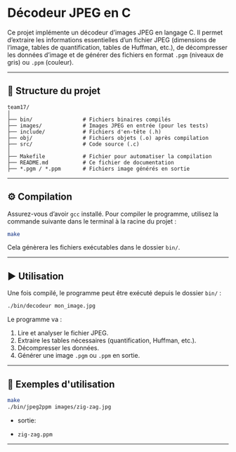 # Décodeur JPEG en C

Ce projet implémente un décodeur d’images JPEG en langage C. Il permet d’extraire les informations essentielles d’un fichier JPEG (dimensions de l’image, tables de quantification, tables de Huffman, etc.), de décompresser les données d’image et de générer des fichiers en format `.pgm` (niveaux de gris) ou `.ppm` (couleur).

---

## 📁 Structure du projet

```
team17/
│
├── bin/                # Fichiers binaires compilés
├── images/             # Images JPEG en entrée (pour les tests)
├── include/            # Fichiers d'en-tête (.h)
├── obj/                # Fichiers objets (.o) après compilation
├── src/                # Code source (.c)
│
├── Makefile            # Fichier pour automatiser la compilation
├── README.md           # Ce fichier de documentation
├── *.pgm / *.ppm       # Fichiers image générés en sortie
```

---

## ⚙️ Compilation

Assurez-vous d’avoir `gcc` installé. Pour compiler le programme, utilisez la commande suivante dans le terminal à la racine du projet :

```bash
make
```

Cela génèrera les fichiers exécutables dans le dossier `bin/`.

---

## ▶️ Utilisation

Une fois compilé, le programme peut être exécuté depuis le dossier `bin/` :

```bash
./bin/decodeur mon_image.jpg
```

Le programme va :

1. Lire et analyser le fichier JPEG.
2. Extraire les tables nécessaires (quantification, Huffman, etc.).
3. Décompresser les données.
4. Générer une image `.pgm` ou `.ppm` en sortie.

---

## 🧪 Exemples d'utilisation

```bash
make
./bin/jpeg2ppm images/zig-zag.jpg
```

* sortie: 
- `zig-zag.ppm`

---
